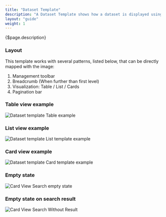 ```yaml
---
title: "Dataset Template"
description: "A Dataset Template shows how a dataset is displayed using Lexicon patterns."
layout: "guide"
weight: 1
---
```


<div class="page-description">{$page.description}</div>

### Layout

This template works with several patterns, listed below, that can be directly mapped with the image:

1. Management toolbar
2. Breadcrumb (When further than first level)
3. Visualization: Table / List / Cards
4. Pagination bar

### Table view example

![Dataset template Table example](../../../images/DTTableView.jpg)

### List view example

![Dataset template List template example](../../../images/DTListView.jpg)

### Card view example

![Dataset template Card template example](../../../images/DTCardView.jpg)

### Empty state

![Card View Search empty state](../../../images/DTEmptyView.jpg)

### Empty state on search result

![Card View Search Without Result](../../../images/DTEmptySearch.jpg)
